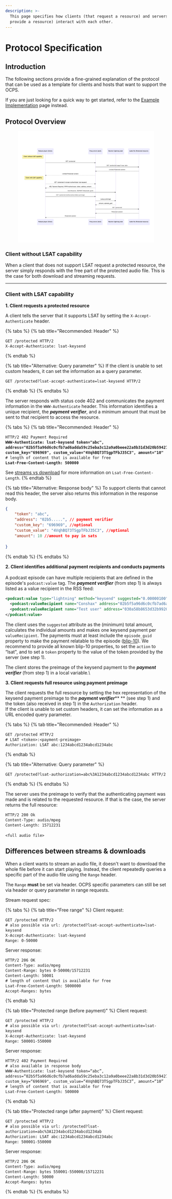 ```yaml
---
description: >-
  This page specifies how clients (that request a resource) and servers (that
  provide a resource) interact with each other.
---
```


# Protocol Specification

## Introduction

The following sections provide a fine-grained explanation of the protocol that can be used as a template for clients and hosts that want to support the OCPS.

If you are just looking for a quick way to get started, refer to the [Example Implementation](example-implementation.md) page instead.

## Protocol Overview

<figure><img src=".gitbook/assets/mermaid-diagram-2023-02-11-120912.png" alt=""><figcaption></figcaption></figure>

### **Client without LSAT capability**

When a client that does not support LSAT request a protected resource, the server simply responds with the free part of the protected audio file. This is the case for both download and streaming requests.

****

### **Client with LSAT capability**

**1. Client requests a protected resource**

A client tells the server that it supports LSAT by setting the `X-Accept-Authenticate` header.&#x20;

{% tabs %}
{% tab title="Recommended: Header" %}
```http
GET /protected HTTP/2
X-Accept-Authenticate: lsat-keysend
```
{% endtab %}

{% tab title="Alternative: Query parameter" %}
If the client is unable to set custom headers, it can set the information as a query parameter.

```http
GET /protected?lsat-accept-authenticate=lsat-keysend HTTP/2
```
{% endtab %}
{% endtabs %}

The server responds with status code 402 and communicates the payment information in the `WWW-Authenticate` header. This information identifies a unique recipient, the _**payment verifier**_, and a minimum amount that must be sent to that recipient to access the resource.

{% tabs %}
{% tab title="Recommended: Header" %}
<pre class="language-http"><code class="lang-http">HTTP/2 402 Payment Required
<strong>WWW-Authenticate: lsat-keysend token="abc", address="02b5f5a96d6c0cfb7ad6adda59c25eba3c12a9a0beee22a8b31d3d20b59427bbca", custom_key="696969", custom_value="4VqhBQ73TSgpTFbJ35C3", amount="10"
</strong># length of content that is available for free
<strong>Lsat-Free-Content-Length: 500000
</strong></code></pre>

See [streams vs download](protocol-specification.md#differences-between-streams-and-downloads) for more information on `Lsat-Free-Content-Length`.
{% endtab %}

{% tab title="Alternative: Response body" %}
To support clients that cannot read this header, the server also returns this information in the response body.

```json
{
    "token": "abc",
    "address": "02b5.....", // payment verifier
    "custom_key": "696969", //optional
    "custom_value": "4VqhBQ73TSgpTFbJ35C3", //optional
    "amount": 10 //amount to pay in sats
    
}
```
{% endtab %}
{% endtabs %}



**2. Client identifies additional payment recipients and conducts payments**\
\
A podcast episode can have multiple recipients that are defined in the episode's `podcast:value` tag. The _**payment verifier**_ (from step 1) is always listed as a value recipient in the RSS feed:

```xml
<podcast:value type="lightning" method="keysend" suggested="0.00000100">
  <podcast:valueRecipient name="Conshax" address="02b5f5a96d6c0cfb7ad6adda59c25eba3c12a9a0beee22a8b31d3d20b59427bbca" type="node" split="10" customKey="696969" customValue="4VqhBQ73TSgpTFbJ35C3" fee="true"/>
  <podcast:valueRecipient name="Test user" address="030a58b8653d32b99200a2334cfe913e51dc7d155aa0116c176657a4f1722677a3" type="node" split="90" customKey="696969" customValue="4VqhBQ73TSgpTFbJ35C3" fee="false"/>
</podcast:value> 
```

The client uses the `suggested` attribute as the (minimum) total amount, calculates the individual amounts and makes one keysend payment per `valueRecipient`. The payments must at least include the `episode_guid` property to make the payment relatable to the episode ([blip-10](https://github.com/lightning/blips/blob/master/blip-0010.md)). We recommend to provide all known blip-10 properties, to set the `action` to “lsat", and to set a `token` property to the value of the token provided by the server (see step 1).

The client stores the preimage of the keysend payment to the _**payment verifier**_ (from step 1) in a local variable.\


**3. Client requests full resource using payment preimage**

The client requests the full resource by setting the hex representation of the keysend payment preimage to the _**payment verifier**_** ** (see step 1) and the token (also received in step 1) in the `Authorization` header.\
If the client is unable to set custom headers, it can set the information as a URL encoded query parameter.

{% tabs %}
{% tab title="Recommended: Header" %}
```http
GET /protected HTTP/2
# LSAT <token>:<payment-preimage>
Authorization: LSAT abc:1234abcd1234abcd1234abc 
```
{% endtab %}

{% tab title="Alternative: Query parameter" %}
```http
GET /protected?lsat-authorization=abc%3A1234abcd1234abcd1234abc HTTP/2 
```
{% endtab %}
{% endtabs %}

The server uses the preimage to verify that the authenticating payment was made and is related to the requested resource. If that is the case, the server returns the full resource:&#x20;

```http
HTTP/2 200 Ok
Content-Type: audio/mpeg
Content-Length: 15712231

<full audio file>
```



## Differences between streams & downloads

When a client wants to stream an audio file, it doesn't want to download the whole file before it can start playing. Instead, the client repeatedly queries a specific part of the audio file using the `Range` header.&#x20;

The `Range` **must** be set via header. OCPS specific parameters can still be set via header or query parameter in range requests.&#x20;

Stream request spec:

{% tabs %}
{% tab title="Free range" %}
Client request:

```http
GET /protected HTTP/2 
# also possible via url: /protected?lsat-accept-authenticate=lsat-keysend
X-Accept-Authenticate: lsat-keysend
Range: 0-50000
```

Server response:

```http
HTTP/2 206 OK
Content-Type: audio/mpeg
Content-Range: bytes 0-50000/15712231
Content-Length: 50001
# length of content that is available for free
Lsat-Free-Content-Length: 5000000
Accept-Ranges: bytes
```
{% endtab %}

{% tab title="Protected range (before payment)" %}
Client request:

```http
GET /protected HTTP/2 
# also possible via url: /protected?lsat-accept-authenticate=lsat-keysend
X-Accept-Authenticate: lsat-keysend
Range: 500001-550000
```

Server response:

```http
HTTP/2 402 Payment Required
# also available in response body
WWW-Authenticate: lsat-keysend token=“abc”, address=“02b5f5a96d6c0cfb7ad6adda59c25eba3c12a9a0beee22a8b31d3d20b59427bbca”, custom_key=“696969", custom_value=“4VqhBQ73TSgpTFbJ35C3”, amount=“10”
# length of content that is available for free
Lsat-Free-Content-Length: 500000
```
{% endtab %}

{% tab title="Protected range (after payment)" %}
Client request:

```http
GET /protected HTTP/2 
# also possible via url: /protected?lsat-authorization=abc%3A1234abcd1234abcd1234ab
Authorization: LSAT abc:1234abcd1234abcd1234abc
Range: 500001-550000
```

Server response:

```http
HTTP/2 206 OK
Content-Type: audio/mpeg
Content-Range: bytes 550001-550000/15712231
Content-Length: 50000
Accept-Ranges: bytes
```
{% endtab %}
{% endtabs %}







